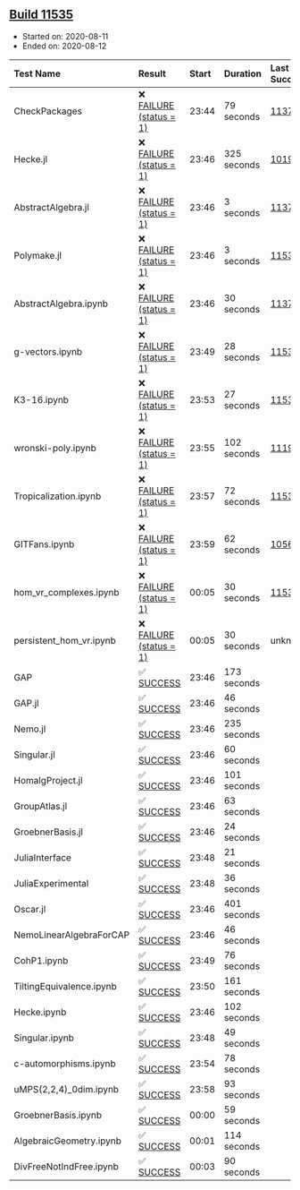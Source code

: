 ## [Build 11535](https://oscarci.mathematik.uni-kl.de/job/oscar/11535/)

* Started on: 2020-08-11
* Ended on: 2020-08-12

| Test Name    | Result | Start | Duration | Last Success | First Failure |
|:-------------|:-------|:------|:---------|:-------------|:--------------|
| CheckPackages | ❌ [FAILURE (status = 1)](https://oscarci.mathematik.uni-kl.de/job/oscar/11535/artifact/logs/build-11535/CheckPackages.log) | 23:44 | 79 seconds | [11376](https://oscarci.mathematik.uni-kl.de/job/oscar/11376/) | [11377](https://oscarci.mathematik.uni-kl.de/job/oscar/11377/) |
| Hecke.jl | ❌ [FAILURE (status = 1)](https://oscarci.mathematik.uni-kl.de/job/oscar/11535/artifact/logs/build-11535/Hecke.jl.log) | 23:46 | 325 seconds | [10197](https://oscarci.mathematik.uni-kl.de/job/oscar/10197/) | [10198](https://oscarci.mathematik.uni-kl.de/job/oscar/10198/) |
| AbstractAlgebra.jl | ❌ [FAILURE (status = 1)](https://oscarci.mathematik.uni-kl.de/job/oscar/11535/artifact/logs/build-11535/AbstractAlgebra.jl.log) | 23:46 | 3 seconds | [11376](https://oscarci.mathematik.uni-kl.de/job/oscar/11376/) | [11377](https://oscarci.mathematik.uni-kl.de/job/oscar/11377/) |
| Polymake.jl | ❌ [FAILURE (status = 1)](https://oscarci.mathematik.uni-kl.de/job/oscar/11535/artifact/logs/build-11535/Polymake.jl.log) | 23:46 | 3 seconds | [11532](https://oscarci.mathematik.uni-kl.de/job/oscar/11532/) | [11533](https://oscarci.mathematik.uni-kl.de/job/oscar/11533/) |
| AbstractAlgebra.ipynb | ❌ [FAILURE (status = 1)](https://oscarci.mathematik.uni-kl.de/job/oscar/11535/artifact/logs/build-11535/AbstractAlgebra.ipynb.log) | 23:46 | 30 seconds | [11376](https://oscarci.mathematik.uni-kl.de/job/oscar/11376/) | [11377](https://oscarci.mathematik.uni-kl.de/job/oscar/11377/) |
| g-vectors.ipynb | ❌ [FAILURE (status = 1)](https://oscarci.mathematik.uni-kl.de/job/oscar/11535/artifact/logs/build-11535/g-vectors.ipynb.log) | 23:49 | 28 seconds | [11532](https://oscarci.mathematik.uni-kl.de/job/oscar/11532/) | [11533](https://oscarci.mathematik.uni-kl.de/job/oscar/11533/) |
| K3-16.ipynb | ❌ [FAILURE (status = 1)](https://oscarci.mathematik.uni-kl.de/job/oscar/11535/artifact/logs/build-11535/K3-16.ipynb.log) | 23:53 | 27 seconds | [11532](https://oscarci.mathematik.uni-kl.de/job/oscar/11532/) | [11533](https://oscarci.mathematik.uni-kl.de/job/oscar/11533/) |
| wronski-poly.ipynb | ❌ [FAILURE (status = 1)](https://oscarci.mathematik.uni-kl.de/job/oscar/11535/artifact/logs/build-11535/wronski-poly.ipynb.log) | 23:55 | 102 seconds | [11192](https://oscarci.mathematik.uni-kl.de/job/oscar/11192/) | [11193](https://oscarci.mathematik.uni-kl.de/job/oscar/11193/) |
| Tropicalization.ipynb | ❌ [FAILURE (status = 1)](https://oscarci.mathematik.uni-kl.de/job/oscar/11535/artifact/logs/build-11535/Tropicalization.ipynb.log) | 23:57 | 72 seconds | [11534](https://oscarci.mathematik.uni-kl.de/job/oscar/11534/) | [11535](https://oscarci.mathematik.uni-kl.de/job/oscar/11535/) |
| GITFans.ipynb | ❌ [FAILURE (status = 1)](https://oscarci.mathematik.uni-kl.de/job/oscar/11535/artifact/logs/build-11535/GITFans.ipynb.log) | 23:59 | 62 seconds | [10566](https://oscarci.mathematik.uni-kl.de/job/oscar/10566/) | [10567](https://oscarci.mathematik.uni-kl.de/job/oscar/10567/) |
| hom_vr_complexes.ipynb | ❌ [FAILURE (status = 1)](https://oscarci.mathematik.uni-kl.de/job/oscar/11535/artifact/logs/build-11535/hom_vr_complexes.ipynb.log) | 00:05 | 30 seconds | [11532](https://oscarci.mathematik.uni-kl.de/job/oscar/11532/) | [11533](https://oscarci.mathematik.uni-kl.de/job/oscar/11533/) |
| persistent_hom_vr.ipynb | ❌ [FAILURE (status = 1)](https://oscarci.mathematik.uni-kl.de/job/oscar/11535/artifact/logs/build-11535/persistent_hom_vr.ipynb.log) | 00:05 | 30 seconds | unknown | unknown |
| GAP | ✅ [SUCCESS](https://oscarci.mathematik.uni-kl.de/job/oscar/11535/artifact/logs/build-11535/GAP.log) | 23:46 | 173 seconds |  |  |
| GAP.jl | ✅ [SUCCESS](https://oscarci.mathematik.uni-kl.de/job/oscar/11535/artifact/logs/build-11535/GAP.jl.log) | 23:46 | 46 seconds |  |  |
| Nemo.jl | ✅ [SUCCESS](https://oscarci.mathematik.uni-kl.de/job/oscar/11535/artifact/logs/build-11535/Nemo.jl.log) | 23:46 | 235 seconds |  |  |
| Singular.jl | ✅ [SUCCESS](https://oscarci.mathematik.uni-kl.de/job/oscar/11535/artifact/logs/build-11535/Singular.jl.log) | 23:46 | 60 seconds |  |  |
| HomalgProject.jl | ✅ [SUCCESS](https://oscarci.mathematik.uni-kl.de/job/oscar/11535/artifact/logs/build-11535/HomalgProject.jl.log) | 23:46 | 101 seconds |  |  |
| GroupAtlas.jl | ✅ [SUCCESS](https://oscarci.mathematik.uni-kl.de/job/oscar/11535/artifact/logs/build-11535/GroupAtlas.jl.log) | 23:46 | 63 seconds |  |  |
| GroebnerBasis.jl | ✅ [SUCCESS](https://oscarci.mathematik.uni-kl.de/job/oscar/11535/artifact/logs/build-11535/GroebnerBasis.jl.log) | 23:46 | 24 seconds |  |  |
| JuliaInterface | ✅ [SUCCESS](https://oscarci.mathematik.uni-kl.de/job/oscar/11535/artifact/logs/build-11535/JuliaInterface.log) | 23:48 | 21 seconds |  |  |
| JuliaExperimental | ✅ [SUCCESS](https://oscarci.mathematik.uni-kl.de/job/oscar/11535/artifact/logs/build-11535/JuliaExperimental.log) | 23:48 | 36 seconds |  |  |
| Oscar.jl | ✅ [SUCCESS](https://oscarci.mathematik.uni-kl.de/job/oscar/11535/artifact/logs/build-11535/Oscar.jl.log) | 23:46 | 401 seconds |  |  |
| NemoLinearAlgebraForCAP | ✅ [SUCCESS](https://oscarci.mathematik.uni-kl.de/job/oscar/11535/artifact/logs/build-11535/NemoLinearAlgebraForCAP.log) | 23:46 | 46 seconds |  |  |
| CohP1.ipynb | ✅ [SUCCESS](https://oscarci.mathematik.uni-kl.de/job/oscar/11535/artifact/logs/build-11535/CohP1.ipynb.log) | 23:49 | 76 seconds |  |  |
| TiltingEquivalence.ipynb | ✅ [SUCCESS](https://oscarci.mathematik.uni-kl.de/job/oscar/11535/artifact/logs/build-11535/TiltingEquivalence.ipynb.log) | 23:50 | 161 seconds |  |  |
| Hecke.ipynb | ✅ [SUCCESS](https://oscarci.mathematik.uni-kl.de/job/oscar/11535/artifact/logs/build-11535/Hecke.ipynb.log) | 23:46 | 102 seconds |  |  |
| Singular.ipynb | ✅ [SUCCESS](https://oscarci.mathematik.uni-kl.de/job/oscar/11535/artifact/logs/build-11535/Singular.ipynb.log) | 23:48 | 49 seconds |  |  |
| c-automorphisms.ipynb | ✅ [SUCCESS](https://oscarci.mathematik.uni-kl.de/job/oscar/11535/artifact/logs/build-11535/c-automorphisms.ipynb.log) | 23:54 | 78 seconds |  |  |
| uMPS(2,2,4)_0dim.ipynb | ✅ [SUCCESS](https://oscarci.mathematik.uni-kl.de/job/oscar/11535/artifact/logs/build-11535/uMPS-2-2-4-_0dim.ipynb.log) | 23:58 | 93 seconds |  |  |
| GroebnerBasis.ipynb | ✅ [SUCCESS](https://oscarci.mathematik.uni-kl.de/job/oscar/11535/artifact/logs/build-11535/GroebnerBasis.ipynb.log) | 00:00 | 59 seconds |  |  |
| AlgebraicGeometry.ipynb | ✅ [SUCCESS](https://oscarci.mathematik.uni-kl.de/job/oscar/11535/artifact/logs/build-11535/AlgebraicGeometry.ipynb.log) | 00:01 | 114 seconds |  |  |
| DivFreeNotIndFree.ipynb | ✅ [SUCCESS](https://oscarci.mathematik.uni-kl.de/job/oscar/11535/artifact/logs/build-11535/DivFreeNotIndFree.ipynb.log) | 00:03 | 90 seconds |  |  |
